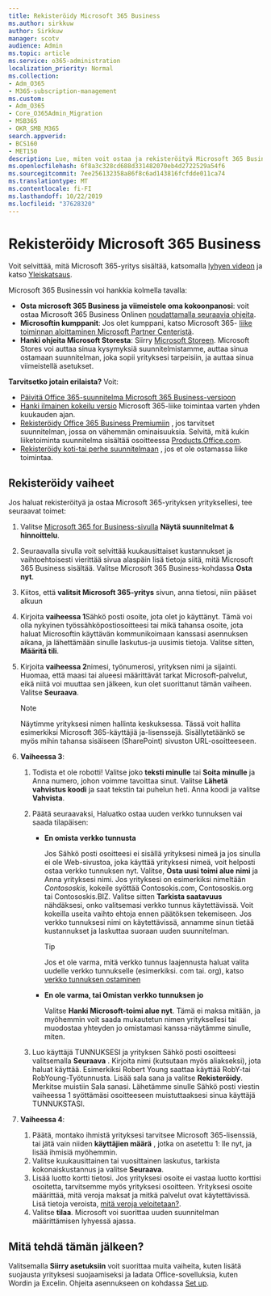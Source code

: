 ```yaml
---
title: Rekisteröidy Microsoft 365 Business
ms.author: sirkkuw
author: Sirkkuw
manager: scotv
audience: Admin
ms.topic: article
ms.service: o365-administration
localization_priority: Normal
ms.collection:
- Adm_O365
- M365-subscription-management
ms.custom:
- Adm_O365
- Core_O365Admin_Migration
- MSB365
- OKR_SMB_M365
search.appverid:
- BCS160
- MET150
description: Lue, miten voit ostaa ja rekisteröityä Microsoft 365 Business.
ms.openlocfilehash: 6f8a3c328cd688d331482070eb4d2722529a54f6
ms.sourcegitcommit: 7ee256132358a86f8c6ad143816fcfdde011ca74
ms.translationtype: MT
ms.contentlocale: fi-FI
ms.lasthandoff: 10/22/2019
ms.locfileid: "37628320"
---
```

# <a name="sign-up-for-microsoft-365-business"></a>Rekisteröidy Microsoft 365 Business

Voit selvittää, mitä Microsoft 365-yritys sisältää, katsomalla [lyhyen videon](https://support.office.com/article/901e2522-c2cf-4b8c-894e-f482cda3347a) ja katso [Yleiskatsaus](microsoft-365-business-overview.md). 

Microsoft 365 Businessin voi hankkia kolmella tavalla:
- **Osta microsoft 365 Business ja viimeistele oma kokoonpanosi**: voit ostaa Microsoft 365 Business Onlinen [noudattamalla seuraavia ohjeita](#sign-up-steps).
- **Microsoftin kumppanit**: Jos olet kumppani, katso Microsoft 365- [liike toiminnan aloittaminen Microsoft Partner Centeristä](get-microsoft-365-business.md#get-microsoft-365-business-from-microsoft-partner-center).
- **Hanki ohjeita Microsoft Storesta**: Siirry [Microsoft Storeen](https://www.microsoft.com/store/locations/find-a-store). Microsoft Stores voi auttaa sinua kysymyksiä suunnitelmistamme, auttaa sinua ostamaan suunnitelman, joka sopii yrityksesi tarpeisiin, ja auttaa sinua viimeistellä asetukset.

**Tarvitsetko jotain erilaista?** Voit:
- [Päivitä Office 365-suunnitelma Microsoft 365 Business-versioon](migrate-to-microsoft-365-business.md)
- [Hanki ilmainen kokeilu versio](https://go.microsoft.com/fwlink/p/?linkid=2102309) Microsoft 365-liike toimintaa varten yhden kuukauden ajan.
- [Rekisteröidy Office 365 Business Premiumiin](https://go.microsoft.com/fwlink/p/?LinkID=510935) , jos tarvitset suunnitelman, jossa on vähemmän ominaisuuksia. Selvitä, mitä kukin liiketoiminta suunnitelma sisältää osoitteessa [Products.Office.com](https://products.office.com/compare-all-microsoft-office-products-4-column?&activetab=tab:primaryr1).
- [Rekisteröidy koti-tai perhe suunnitelmaan](https://products.office.com/compare-all-microsoft-office-products-4-column?&activetab=tab:primaryr1) , jos et ole ostamassa liike toimintaa. 
 

## <a name="sign-up-steps"></a>Rekisteröidy vaiheet

Jos haluat rekisteröityä ja ostaa Microsoft 365-yrityksen yrityksellesi, tee seuraavat toimet:

1. Valitse [Microsoft 365 for Business-sivulla](https://www.microsoft.com/microsoft-365/business) **Näytä suunnitelmat & hinnoittelu**. 
2. Seuraavalla sivulla voit selvittää kuukausittaiset kustannukset ja vaihtoehtoisesti vierittää sivua alaspäin lisä tietoja siitä, mitä Microsoft 365 Business sisältää. Valitse Microsoft 365 Business-kohdassa **Osta nyt**.
3. Kiitos, että **valitsit Microsoft 365-yritys** sivun, anna tietosi, niin pääset alkuun
4. Kirjoita **vaiheessa 1**Sähkö posti osoite, jota olet jo käyttänyt. Tämä voi olla nykyinen työssähköpostiosoitteesi tai mikä tahansa osoite, jota haluat Microsoftin käyttävän kommunikoimaan kanssasi asennuksen aikana, ja lähettämään sinulle laskutus-ja uusimis tietoja. Valitse sitten, **Määritä tili**.
5. Kirjoita **vaiheessa 2**nimesi, työnumerosi, yrityksen nimi ja sijainti. Huomaa, että maasi tai alueesi määrittävät tarkat Microsoft-palvelut, eikä niitä voi muuttaa sen jälkeen, kun olet suorittanut tämän vaiheen. Valitse **Seuraava**.
    > [!NOTE]
    > Näytimme yrityksesi nimen hallinta keskuksessa. Tässä voit hallita esimerkiksi Microsoft 365-käyttäjiä ja-lisenssejä. Sisällytetäänkö se myös mihin tahansa sisäiseen (SharePoint) sivuston URL-osoitteeseen.
6. **Vaiheessa 3**:

    1. Todista et ole robotti! Valitse joko **teksti minulle** tai **Soita minulle** ja Anna numero, johon voimme tavoittaa sinut. Valitse **Lähetä vahvistus koodi** ja saat tekstin tai puhelun heti. Anna koodi ja valitse **Vahvista**.
    2. Päätä seuraavaksi, Haluatko ostaa uuden verkko tunnuksen vai saada tilapäisen:

        - **En omista verkko tunnusta** 
        
            Jos Sähkö posti osoitteesi ei sisällä yrityksesi nimeä ja jos sinulla ei ole Web-sivustoa, joka käyttää yrityksesi nimeä, voit helposti ostaa verkko tunnuksen nyt. Valitse, **Osta uusi toimi alue nimi** ja Anna yrityksesi nimi. Jos yrityksesi on esimerkiksi nimeltään *Contososkis*, kokeile syöttää Contosokis.com, Contososkis.org tai Contososkis.BIZ. Valitse sitten **Tarkista saatavuus** nähdäksesi, onko valitsemasi verkko tunnus käytettävissä. Voit kokeilla useita vaihto ehtoja ennen päätöksen tekemiseen. Jos verkko tunnuksesi nimi on käytettävissä, annamme sinun tietää kustannukset ja laskuttaa suoraan uuden suunnitelman. 
       
            > [!TIP]
            > Jos et ole varma, mitä verkko tunnus laajennusta haluat valita uudelle verkko tunnukselle (esimerkiksi. com tai. org), katso [verkko tunnuksen ostaminen](https://docs.microsoft.com/office365/admin/get-help-with-domains/buy-a-domain-name)
        
        - **En ole varma, tai Omistan verkko tunnuksen jo** 
        
             Valitse **Hanki Microsoft-toimi alue nyt**. Tämä ei maksa mitään, ja myöhemmin voit saada mukautetun nimen yrityksellesi tai muodostaa yhteyden jo omistamasi kanssa-näytämme sinulle, miten.

    3. Luo käyttäjä TUNNUKSESI ja yrityksen Sähkö posti osoitteesi valitsemalla **Seuraava** . Kirjoita nimi (kutsutaan myös aliakseksi), jota haluat käyttää. Esimerkiksi Robert Young saattaa käyttää RobY-tai RobYoung-Työtunnusta. Lisää sala sana ja valitse **Rekisteröidy**. Merkitse muistiin Sala sanasi. Lähetämme sinulle Sähkö posti viestin vaiheessa 1 syöttämäsi osoitteeseen muistuttaaksesi sinua käyttäjä TUNNUKSTASI.
7. **Vaiheessa 4**: 

    1. Päätä, montako ihmistä yrityksesi tarvitsee Microsoft 365-lisenssiä, tai jätä vain niiden **käyttäjien määrä** , jotka on asetettu 1: lle nyt, ja lisää ihmisiä myöhemmin. 
    2. Valitse kuukausittainen tai vuosittainen laskutus, tarkista kokonaiskustannus ja valitse **Seuraava**. 
    3. Lisää luotto kortti tietosi. Jos yrityksesi osoite ei vastaa luotto korttisi osoitetta, tarvitsemme myös yrityksesi osoitteen. Yrityksesi osoite määrittää, mitä veroja maksat ja mitkä palvelut ovat käytettävissä. Lisä tietoja veroista, [mitä veroja veloitetaan?](https://docs.microsoft.com/office365/admin/subscriptions-and-billing/what-tax-will-i-be-charged).
    4. Valitse **tilaa**. Microsoft voi suorittaa uuden suunnitelman määrittämisen lyhyessä ajassa.

## <a name="whats-next"></a>Mitä tehdä tämän jälkeen?
Valitsemalla **Siirry asetuksiin** voit suorittaa muita vaiheita, kuten lisätä suojausta yrityksesi suojaamiseksi ja ladata Office-sovelluksia, kuten Wordin ja Excelin. Ohjeita asennukseen on kohdassa [Set up](set-up.md).

